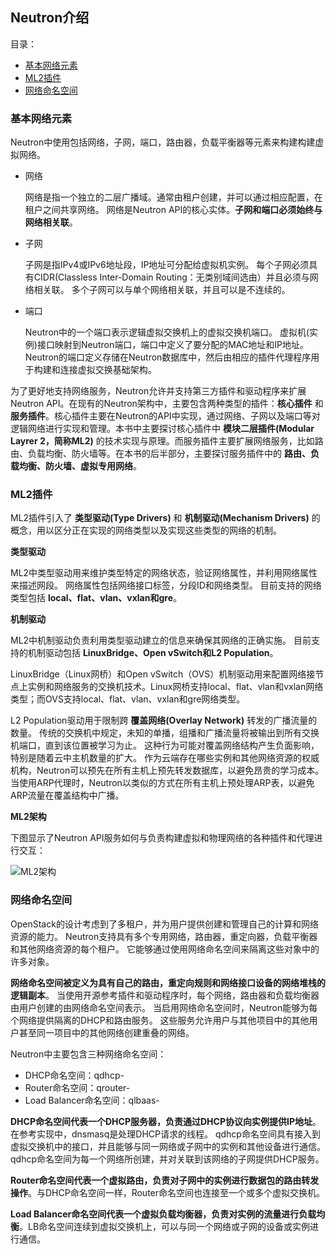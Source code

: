 ## Neutron介绍

目录：

  * [基本网络元素](#基本网络元素)
  * [ML2插件](#ML2插件)
  * [网络命名空间](#网络命名空间)

### 基本网络元素

Neutron中使用包括网络，子网，端口，路由器，负载平衡器等元素来构建构建虚拟网络。

* 网络

    网络是指一个独立的二层广播域。通常由租户创建，并可以通过相应配置，在租户之间共享网络。 网络是Neutron API的核心实体。**子网和端口必须始终与网络相关联**。

* 子网

    子网是指IPv4或IPv6地址段，IP地址可分配给虚拟机实例。 每个子网必须具有CIDR(Classless Inter-Domain Routing：无类别域间选由）并且必须与网络相关联。 多个子网可以与单个网络相关联，并且可以是不连续的。

* 端口

    Neutron中的一个端口表示逻辑虚拟交换机上的虚拟交换机端口。 虚拟机(实例)接口映射到Neutron端口，端口中定义了要分配的MAC地址和IP地址。 Neutron的端口定义存储在Neutron数据库中，然后由相应的插件代理程序用于构建和连接虚拟交换基础架构。

为了更好地支持网络服务，Neutron允许并支持第三方插件和驱动程序来扩展Neutron API。在现有的Neutron架构中，主要包含两种类型的插件：**核心插件** 和 **服务插件**。核心插件主要在Neutron的API中实现，通过网络、子网以及端口等对逻辑网络进行实现和管理。本书中主要探讨核心插件中 **模块二层插件(Modular Layrer 2，简称ML2)** 的技术实现与原理。而服务插件主要扩展网络服务，比如路由、负载均衡、防火墙等。在本书的后半部分，主要探讨服务插件中的 **路由、负载均衡、防火墙、虚拟专用网络**。

### ML2插件

ML2插件引入了 **类型驱动(Type Drivers)** 和 **机制驱动(Mechanism Drivers)** 的概念，用以区分正在实现的网络类型以及实现这些类型的网络的机制。

**类型驱动**

ML2中类型驱动用来维护类型特定的网络状态，验证网络属性，并利用网络属性来描述网段。 网络属性包括网络接口标签，分段ID和网络类型。 目前支持的网络类型包括 **local、flat、vlan、vxlan和gre**。

**机制驱动**

ML2中机制驱动负责利用类型驱动建立的信息来确保其网络的正确实施。 目前支持的机制驱动包括 **LinuxBridge、Open vSwitch和L2 Population**。

LinuxBridge（Linux网桥）和Open vSwitch（OVS）机制驱动用来配置网络接节点上实例和网络服务的交换机技术。Linux网桥支持local、flat、vlan和vxlan网络类型；而OVS支持local、flat、vlan、vxlan和gre网络类型。

L2 Population驱动用于限制跨 **覆盖网络(Overlay Network)** 转发的广播流量的数量。 传统的交换机中规定，未知的单播，组播和广播流量将被输出到所有交换机端口，直到该位置被学习为止。 这种行为可能对覆盖网络结构产生负面影响，特别是随着云中主机数量的扩大。 作为云端存在哪些实例和其他网络资源的权威机构，Neutron可以预先在所有主机上预先转发数据库，以避免昂贵的学习成本。 当使用ARP代理时，Neutron以类似的方式在所有主机上预处理ARP表，以避免ARP流量在覆盖结构中广播。

**ML2架构**

下图显示了Neutron API服务如何与负责构建虚拟和物理网络的各种插件和代理进行交互：

![ML2架构](http://on64c9tla.bkt.clouddn.com/Neutron/ML2.png)

### 网络命名空间

OpenStack的设计考虑到了多租户，并为用户提供创建和管理自己的计算和网络资源的能力。 Neutron支持具有多个专用网络，路由器，重定向器，负载平衡器和其他网络资源的每个租户。 它能够通过使用网络命名空间来隔离这些对象中的许多对象。

**网络命名空间被定义为具有自己的路由，重定向规则和网络接口设备的网络堆栈的逻辑副本**。 当使用开源参考插件和驱动程序时，每个网络，路由器和负载均衡器由用户创建的由网络命名空间表示。 当启用网络命名空间时，Neutron能够为每个网络提供隔离的DHCP和路由服务。 这些服务允许用户与其他项目中的其他用户甚至同一项目中的其他网络创建重叠的网络。

Neutron中主要包含三种网络命名空间：

* DHCP命名空间：qdhcp-<network UUID>
* Router命名空间：qrouter-<router UUID>
* Load Balancer命名空间：qlbaas-<load balancer UUID>

**DHCP命名空间代表一个DHCP服务器，负责通过DHCP协议向实例提供IP地址**。在参考实现中，dnsmasq是处理DHCP请求的线程。 qdhcp命名空间具有接入到虚拟交换机中的接口，并且能够与同一网络或子网中的实例和其他设备进行通信。 qdhcp命名空间为每一个网络所创建，并对关联到该网络的子网提供DHCP服务。

**Router命名空间代表一个虚拟路由，负责对子网中的实例进行数据包的路由转发操作**。与DHCP命名空间一样，Router命名空间也连接至一个或多个虚拟交换机。

**Load Balancer命名空间代表一个虚拟负载均衡器，负责对实例的流量进行负载均衡**。LB命名空间连续到虚拟交换机上，可以与同一个网络或子网的设备或实例进行通信。
